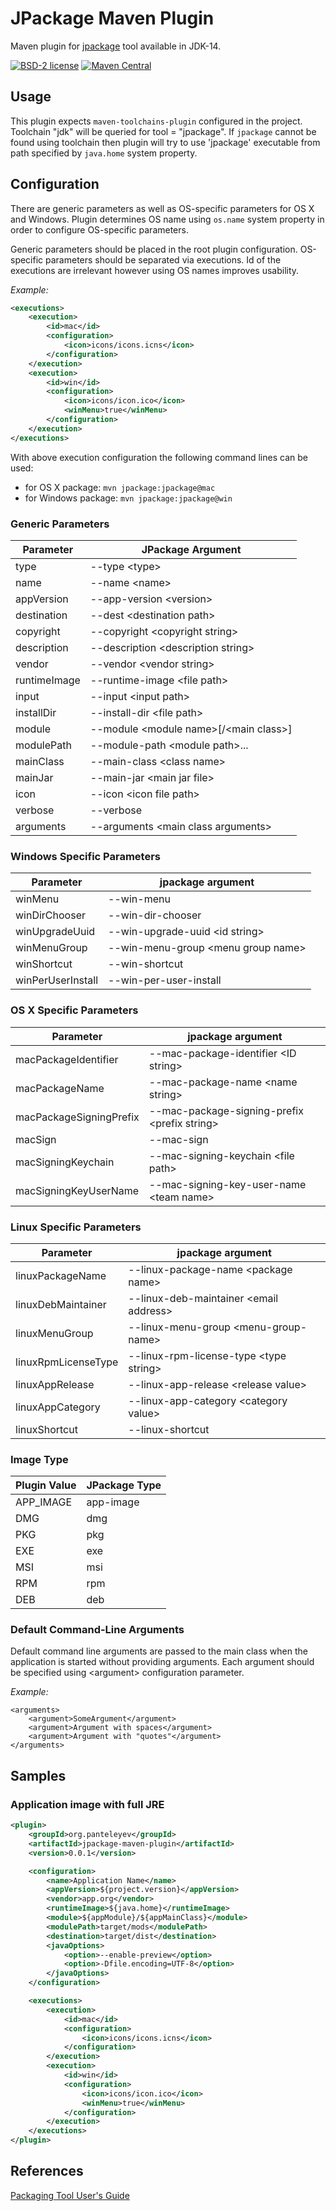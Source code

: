 # JPackage Maven Plugin

Maven plugin for [jpackage](https://openjdk.java.net/jeps/343) tool available in JDK-14.

[![BSD-2 license](https://img.shields.io/badge/License-BSD--2-informational.svg)](LICENSE)
[![Maven Central](https://maven-badges.herokuapp.com/maven-central/org.panteleyev/jpackage-maven-plugin/badge.svg)](https://maven-badges.herokuapp.com/maven-central/org.panteleyev/jpackage-maven-plugin/)

## Usage

This plugin expects ```maven-toolchains-plugin``` configured in the project. Toolchain "jdk" will be queried for 
tool = "jpackage". If ```jpackage``` cannot be found using toolchain then plugin will try to use 'jpackage' executable
from path specified by ```java.home``` system property.

## Configuration

There are generic parameters as well as OS-specific parameters for OS X and Windows.
Plugin determines OS name using ```os.name``` system property in order to configure OS-specific parameters.

Generic parameters should be placed in the root plugin configuration. OS-specific parameters should be separated via
executions. Id of the executions are irrelevant however using OS names improves usability.

*Example:*

```xml
<executions>
    <execution>
        <id>mac</id>
        <configuration>
            <icon>icons/icons.icns</icon>
        </configuration>
    </execution>
    <execution>
        <id>win</id>
        <configuration>
            <icon>icons/icon.ico</icon>
            <winMenu>true</winMenu>
        </configuration>
    </execution>
</executions>
```
With above execution configuration the following command lines can be used:
* for OS X package: ```mvn jpackage:jpackage@mac```
* for Windows package: ```mvn jpackage:jpackage@win```

### Generic Parameters

| Parameter | JPackage Argument |
|---|---|
|type|--type &lt;type>|
|name|--name &lt;name>|
|appVersion|--app-version &lt;version>|
|destination|--dest &lt;destination path>|
|copyright|--copyright &lt;copyright string>|
|description|--description &lt;description string>|
|vendor|--vendor &lt;vendor string>|
|runtimeImage|--runtime-image &lt;file path>|
|input|--input &lt;input path>|
|installDir|--install-dir &lt;file path>|
|module|--module &lt;module name>[/&lt;main class>]|
|modulePath|--module-path &lt;module path>...|
|mainClass|--main-class &lt;class name>|
|mainJar|--main-jar &lt;main jar file>|
|icon|--icon &lt;icon file path>|
|verbose|--verbose|
|arguments|--arguments &lt;main class arguments>|

### Windows Specific Parameters

| Parameter | jpackage argument |
|---|---|
|winMenu|--win-menu|
|winDirChooser|--win-dir-chooser|
|winUpgradeUuid|--win-upgrade-uuid &lt;id string>|
|winMenuGroup|--win-menu-group &lt;menu group name>|
|winShortcut|--win-shortcut|
|winPerUserInstall|--win-per-user-install|

### OS X Specific Parameters

| Parameter | jpackage argument |
|---|---|
|macPackageIdentifier|--mac-package-identifier &lt;ID string>|
|macPackageName|--mac-package-name &lt;name string>|
|macPackageSigningPrefix|--mac-package-signing-prefix &lt;prefix string>|
|macSign|--mac-sign|
|macSigningKeychain|--mac-signing-keychain &lt;file path>|
|macSigningKeyUserName|--mac-signing-key-user-name &lt;team name>|

### Linux Specific Parameters

| Parameter | jpackage argument |
|---|---|
|linuxPackageName|--linux-package-name &lt;package name>|
|linuxDebMaintainer|--linux-deb-maintainer &lt;email address>|
|linuxMenuGroup|--linux-menu-group &lt;menu-group-name>|
|linuxRpmLicenseType|--linux-rpm-license-type &lt;type string>|
|linuxAppRelease|--linux-app-release &lt;release value>|
|linuxAppCategory|--linux-app-category &lt;category value>|
|linuxShortcut|--linux-shortcut|

### Image Type

|Plugin Value|JPackage Type|
|---|---|
|APP_IMAGE|app-image|
|DMG|dmg|
|PKG|pkg|
|EXE|exe|
|MSI|msi|
|RPM|rpm|
|DEB|deb|

### Default Command-Line Arguments

Default command line arguments are passed to the main class when the application is started without providing arguments.
Each argument should be specified using &lt;argument> configuration parameter.

_Example:_

```$xml
<arguments>
    <argument>SomeArgument</argument>
    <argument>Argument with spaces</argument>
    <argument>Argument with "quotes"</argument>
</arguments>
```

## Samples

### Application image with full JRE

```xml
<plugin>
    <groupId>org.panteleyev</groupId>
    <artifactId>jpackage-maven-plugin</artifactId>
    <version>0.0.1</version>

    <configuration>
        <name>Application Name</name>
        <appVersion>${project.version}</appVersion>
        <vendor>app.org</vendor>
        <runtimeImage>${java.home}</runtimeImage>
        <module>${appModule}/${appMainClass}</module>
        <modulePath>target/mods</modulePath>
        <destination>target/dist</destination>
        <javaOptions>
            <option>--enable-preview</option>
            <option>-Dfile.encoding=UTF-8</option>
        </javaOptions>
    </configuration>

    <executions>
        <execution>
            <id>mac</id>
            <configuration>
                <icon>icons/icons.icns</icon>
            </configuration>
        </execution>
        <execution>
            <id>win</id>
            <configuration>
                <icon>icons/icon.ico</icon>
                <winMenu>true</winMenu>
            </configuration>
        </execution>
    </executions>
</plugin>
```

## References

[Packaging Tool User's Guide](https://docs.oracle.com/en/java/javase/14/jpackage/packaging-tool-user-guide.pdf)